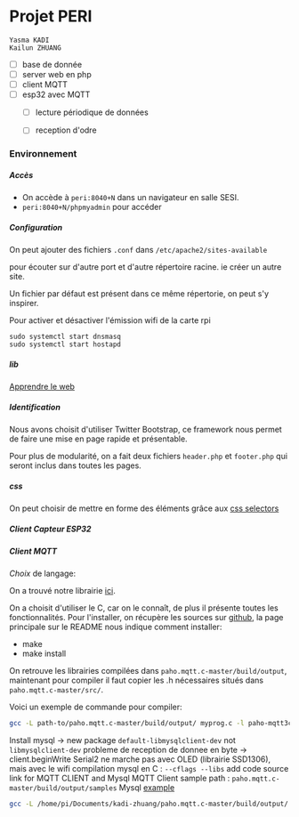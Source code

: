 # Projet PERI

```
Yasma KADI
Kailun ZHUANG
```
 - [ ] base de donnée
 - [ ] server web en php
 - [ ] client MQTT
 - [ ] esp32 avec MQTT
   - [ ] lecture périodique de données
   - [ ] reception d'odre




### Environnement

##### Accès

- On accède à `peri:8040+N` dans un navigateur en salle SESI.
- `peri:8040+N/phpmyadmin` pour accéder 


##### Configuration
On peut ajouter des fichiers `.conf` dans `/etc/apache2/sites-available`

pour écouter sur d'autre port et d'autre répertoire racine. ie créer un autre site.

Un fichier par défaut est présent dans ce même répertorie, on peut s'y inspirer.

Pour activer et désactiver l'émission wifi de la carte rpi

```
sudo systemctl start dnsmasq
sudo systemctl start hostapd
```


##### lib

[Apprendre le web](https://www.w3schools.com/ "w3schools.com")


##### Identification

Nous avons choisit d'utiliser Twitter Bootstrap, ce framework nous permet de faire une mise en page rapide et présentable.

Pour plus de modularité, on a fait deux fichiers `header.php` et `footer.php` qui seront inclus dans toutes les pages.

##### css

On peut choisir de mettre en forme des éléments grâce aux [css selectors](https://www.w3schools.com/cssref/css_selectors.asp "w3schools.com")


##### Client Capteur ESP32
[//]: # (TODO YASMA)

##### Client MQTT

*Choix* de langage:

On a trouvé notre librairie [ici](https://www.eclipse.org/paho/downloads.php).

On a choisit d'utiliser le C, car on le connaît, de plus il présente toutes les fonctionnalités. Pour l'installer, on récupère les sources sur [github](https://github.com/eclipse/paho.mqtt.c), la page principale sur le README nous indique comment installer: 

- make
- make install

On retrouve les librairies compilées dans `paho.mqtt.c-master/build/output`, maintenant pour compiler il faut copier les .h nécessaires situés dans `paho.mqtt.c-master/src/`.

Voici un exemple de commande pour compiler:

```bash
gcc -L path-to/paho.mqtt.c-master/build/output/ myprog.c -l paho-mqtt3c -o MQTTTest
```

[//]: # (TODO Kailun)
Install mysql -> new package `default-libmysqlclient-dev` not `libmysqlclient-dev`
probleme de reception de donnee en byte -> client.beginWrite
Serial2 ne marche pas avec OLED (librairie SSD1306), mais avec le wifi
compilation mysql en C : `--cflags --libs`
add code source link for MQTT CLIENT and Mysql
MQTT Client sample path : `paho.mqtt.c-master/build/output/samples`
Mysql [example](http://zetcode.com/db/mysqlc/)

```bash
gcc -L /home/pi/Documents/kadi-zhuang/paho.mqtt.c-master/build/output/ MQTTClient_subscribe.c -l paho-mqtt3c -o MQTTTest -Wall `mysql_config --cflags --libs`
```